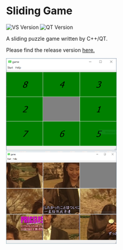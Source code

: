 # Sliding Game
![VS Version](https://img.shields.io/badge/VS-2019-blue)
![QT Version](https://img.shields.io/badge/QT-5-green)

A sliding puzzle game written by C++/QT.

Please find the release version [here.](https://github.com/StevenHuang2020/SlidingGame/releases)


<img src="src/res/game1.png" width="300" height="250" />
<img src="src/res/game2.png" width="300" height="250" />

